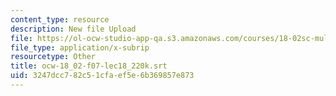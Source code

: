 ```yaml
---
content_type: resource
description: New file Upload
file: https://ol-ocw-studio-app-qa.s3.amazonaws.com/courses/18-02sc-multivariable-calculus-fall-2010/3247dcc782c51cfaef5e6b369857e873_ocw-18_02-f07-lec18_220k.srt
file_type: application/x-subrip
resourcetype: Other
title: ocw-18_02-f07-lec18_220k.srt
uid: 3247dcc7-82c5-1cfa-ef5e-6b369857e873
---
```

